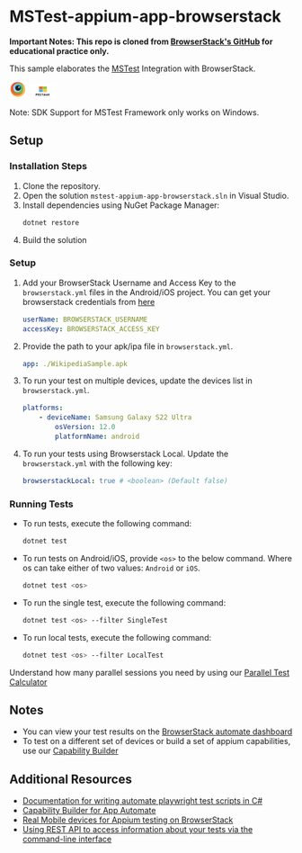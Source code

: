 # MSTest-appium-app-browserstack

**Important Notes: This repo is cloned from [BrowserStack's GitHub](https://github.com/browserstack) for educational practice only.**

This sample elaborates the [MSTest](https://docs.microsoft.com/en-us/dotnet/core/testing/unit-testing-with-mstest) Integration with BrowserStack.

<img src="assets/browserstack.png" width=30 height=30> <img src="assets/MSTest.png" width=50 height=25> 

Note: SDK Support for MSTest Framework only works on Windows.

## Setup

### Installation Steps

1. Clone the repository.
2. Open the solution `mstest-appium-app-browserstack.sln` in Visual Studio.
3. Install dependencies using NuGet Package Manager:
    ```bash
    dotnet restore
    ```
4. Build the solution

### Setup

1. Add your BrowserStack Username and Access Key to the `browserstack.yml` files in the Android/iOS project. You can get your browserstack credentials from [here](https://www.browserstack.com/accounts/profile/details)
    ```yml
    userName: BROWSERSTACK_USERNAME
    accessKey: BROWSERSTACK_ACCESS_KEY
    ```

2. Provide the path to your apk/ipa file in `browserstack.yml`.
    ```yml
    app: ./WikipediaSample.apk
    ```

3. To run your test on multiple devices, update the devices list in `browserstack.yml`.
    ```yml
    platforms:
        - deviceName: Samsung Galaxy S22 Ultra
            osVersion: 12.0
            platformName: android
    ```

4. To run your tests using Browserstack Local. Update the `browserstack.yml` with the following key:
    ```yml
    browserstackLocal: true # <boolean> (Default false)
    ```

### Running Tests

- To run tests, execute the following command:
    ```bash
    dotnet test
    ```

- To run tests on Android/iOS, provide `<os>` to the below command. Where os can take either of two values: `Android` or `iOS`.
    ```bash
    dotnet test <os>
    ```

- To run the single test, execute the following command:
    ```bash
    dotnet test <os> --filter SingleTest
    ```

- To run local tests, execute the following command:
    ```bash
    dotnet test <os> --filter LocalTest
    ```

Understand how many parallel sessions you need by using our [Parallel Test Calculator](https://www.browserstack.com/app-automate/parallel-calculator?ref=github)

## Notes
* You can view your test results on the [BrowserStack automate dashboard](https://www.browserstack.com/app-automate)
* To test on a different set of devices or build a set of appium capabilities, use our [Capability Builder](https://www.browserstack.com/app-automate/capabilities?tag=w3c)

## Additional Resources
* [Documentation for writing automate playwright test scripts in C#](https://www.browserstack.com/docs/app-automate/appium/getting-started/c-sharp)
* [Capability Builder for App Automate](https://www.browserstack.com/app-automate/capabilities)
* [Real Mobile devices for Appium testing on BrowserStack](https://www.browserstack.com/list-of-browsers-and-platforms/app_automate)
* [Using REST API to access information about your tests via the command-line interface](https://www.browserstack.com/docs/app-automate/api-reference/introduction)

